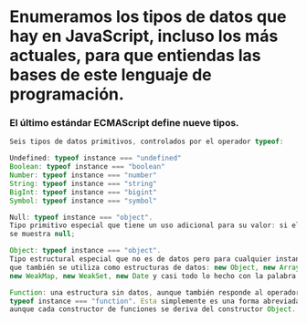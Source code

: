 # Enumeramos los tipos de datos que hay en JavaScript, incluso los más actuales, para que entiendas las bases de este lenguaje de programación.

### El último estándar ECMAScript define nueve tipos.
```Javascript
Seis tipos de datos primitivos, controlados por el operador typeof:

Undefined: typeof instance === "undefined"
Boolean: typeof instance === "boolean"
Number: typeof instance === "number"
String: typeof instance === "string"
BigInt: typeof instance === "bigint"
Symbol: typeof instance === "symbol"

Null: typeof instance === "object".
Tipo primitivo especial que tiene un uso adicional para su valor: si el objeto no se hereda,
se muestra null;

Object: typeof instance === "object".
Tipo estructural especial que no es de datos pero para cualquier instancia de objeto construido
que también se utiliza como estructuras de datos: new Object, new Array, new Map, new Set,
new WeakMap, new WeakSet, new Date y casi todo lo hecho con la palabra clave new;

Function: una estructura sin datos, aunque también responde al operador typeof:
typeof instance === "function". Esta simplemente es una forma abreviada para funciones,
aunque cada constructor de funciones se deriva del constructor Object.
